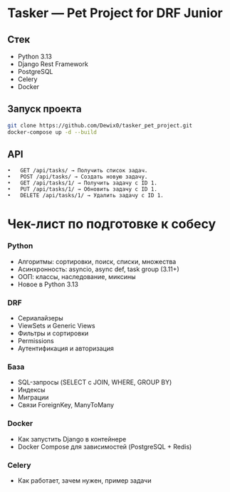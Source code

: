 # Tasker — Pet Project for DRF Junior

## Стек
- Python 3.13
- Django Rest Framework
- PostgreSQL
- Celery
- Docker

## Запуск проекта
```bash
git clone https://github.com/Dewix0/tasker_pet_project.git
docker-compose up -d --build
```

## API
	•	GET /api/tasks/ → Получить список задач.
	•	POST /api/tasks/ → Создать новую задачу.
	•	GET /api/tasks/1/ → Получить задачу с ID 1.
	•	PUT /api/tasks/1/ → Обновить задачу с ID 1.
	•	DELETE /api/tasks/1/ → Удалить задачу с ID 1.




# Чек-лист по подготовке к собесу

### Python
- Алгоритмы: сортировки, поиск, списки, множества
- Асинхронность: asyncio, async def, task group (3.11+)
- ООП: классы, наследование, миксины
- Новое в Python 3.13

### DRF
- Сериалайзеры
- ViewSets и Generic Views
- Фильтры и сортировки
- Permissions
- Аутентификация и авторизация

### База
- SQL-запросы (SELECT с JOIN, WHERE, GROUP BY)
- Индексы
- Миграции
- Связи ForeignKey, ManyToMany

### Docker
- Как запустить Django в контейнере
- Docker Compose для зависимостей (PostgreSQL + Redis)

### Celery
- Как работает, зачем нужен, пример задачи





